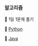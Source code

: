 ### 알고리즘

📌 1일 1문제 풀기

📌 [Python](https://github.com/hyeok9sae/algorithm/tree/master/BOJ_Python)

📌 [Java](https://github.com/hyeok9sae/algorithm/tree/master/BOJ_Java/src)
